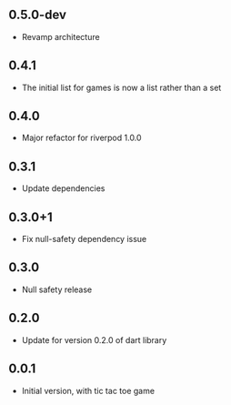 ## 0.5.0-dev
- Revamp architecture

## 0.4.1

- The initial list for games is now a list rather than a set 

## 0.4.0

- Major refactor for riverpod 1.0.0

## 0.3.1

- Update dependencies

## 0.3.0+1

- Fix null-safety dependency issue

## 0.3.0

- Null safety release

## 0.2.0

- Update for version 0.2.0 of dart library

## 0.0.1

- Initial version, with tic tac toe game
